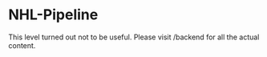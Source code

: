 # NHL-Pipeline

This level turned out not to be useful.  Please visit /backend for all the actual content.